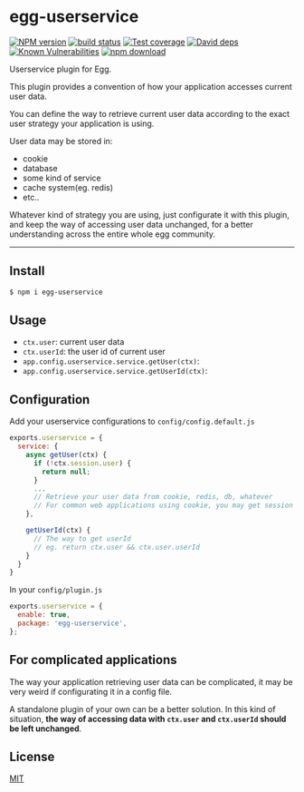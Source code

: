 # egg-userservice

[![NPM version][npm-image]][npm-url]
[![build status][travis-image]][travis-url]
[![Test coverage][codecov-image]][codecov-url]
[![David deps][david-image]][david-url]
[![Known Vulnerabilities][snyk-image]][snyk-url]
[![npm download][download-image]][download-url]

[npm-image]: https://img.shields.io/npm/v/egg-userservice.svg?style=flat-square
[npm-url]: https://npmjs.org/package/egg-userservice
[travis-image]: https://img.shields.io/travis/eggjs/egg-userservice.svg?style=flat-square
[travis-url]: https://travis-ci.org/eggjs/egg-userservice
[codecov-image]: https://codecov.io/github/eggjs/egg-userservice/coverage.svg?branch=master
[codecov-url]: https://codecov.io/github/eggjs/egg-userservice?branch=master
[david-image]: https://img.shields.io/david/eggjs/egg-userservice.svg?style=flat-square
[david-url]: https://david-dm.org/eggjs/egg-userservice
[snyk-image]: https://snyk.io/test/npm/egg-userservice/badge.svg?style=flat-square
[snyk-url]: https://snyk.io/test/npm/egg-userservice
[download-image]: https://img.shields.io/npm/dm/egg-userservice.svg?style=flat-square
[download-url]: https://npmjs.org/package/egg-userservice

Userservice plugin for Egg.

This plugin provides a convention of how your application accesses current user data.

You can define the way to retrieve current user data according to the exact user
strategy your application is using.

User data may be stored in:

- cookie
- database
- some kind of service
- cache system(eg. redis)
- etc..

Whatever kind of strategy you are using, just configurate it with this plugin, and keep
the way of accessing user data unchanged, for a better understanding across the entire whole
egg community.


---

## Install

```bash
$ npm i egg-userservice
```

## Usage

- `ctx.user`: current user data
- `ctx.userId`: the user id of current user
- `app.config.userservice.service.getUser(ctx)`:  
- `app.config.userservice.service.getUserId(ctx)`:



## Configuration

Add your userservice configurations to `config/config.default.js`

```js
exports.userservice = {
  service: {
    async getUser(ctx) {
      if (!ctx.session.user) {
        return null;
      }
      ...
      // Retrieve your user data from cookie, redis, db, whatever
      // For common web applications using cookie, you may get session id with ctx.cookies
    },

    getUserId(ctx) {
      // The way to get userId
      // eg. return ctx.user && ctx.user.userId
    }
  }
}
```

In your `config/plugin.js`

```js
exports.userservice = {
  enable: true,
  package: 'egg-userservice',
};
```





## For complicated applications

The way your application retrieving user data can be complicated, it may be very weird
if configurating it in a config file.

A standalone plugin of your own can be a better solution. In this kind of situation,
__the way of accessing data with `ctx.user` and `ctx.userId` should be left unchanged__.

## License

[MIT](LICENSE)
